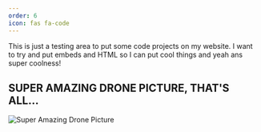 ```yaml
---
order: 6
icon: fas fa-code
---
```


This is just a testing area to put some code projects on my website. I want to try and put embeds and HTML so I can put cool things and yeah ans super coolness!

## SUPER AMAZING DRONE PICTURE, THAT'S ALL...

![Super Amazing Drone Picture](/assets/img/DronePicture.png)